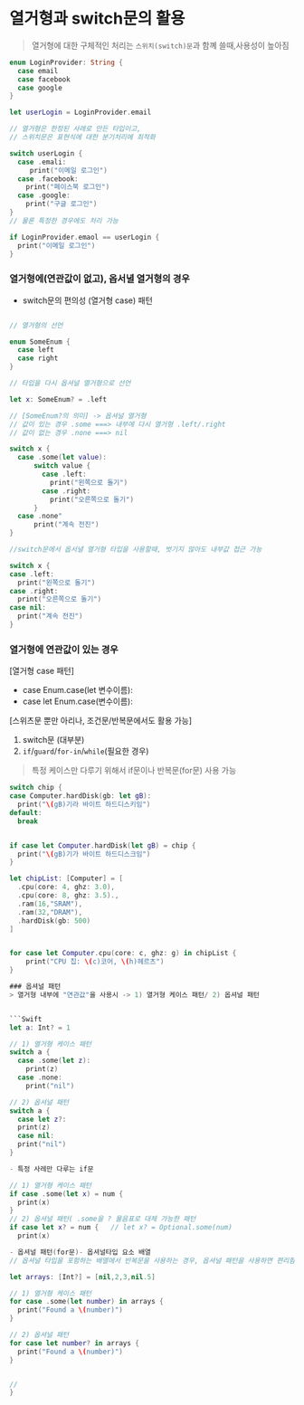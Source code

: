 # 열거형과 switch문의 활용
> 열거형에 대한 구체적인 처리는 `스위치(switch)문`과 함꼐 쓸때,사용성이 높아짐

```Swift
enum LoginProvider: String {
  case email
  case facebook
  case google
}

let userLogin = LoginProvider.email

// 열거형은 한정된 사례로 만든 타입이고,
// 스위치문은 표현식에 대한 분기처리에 최적화

switch userLogin {
  case .emali:
     print("이메일 로그인")
  case .facebook:
    print("페이스북 로그인")
  case .google:
    print("구글 로그인")
}
// 물론 특정한 경우에도 처리 가능

if LoginProvider.emaol == userLogin {
  print("이메일 로그인")
}

```
### 열거형에(연관값이 없고), 옵서녈 열거형의 경우
* switch문의 편의성 (열거형 case) 패턴

```Swift

// 열거형의 선언

enum SomeEnum {
  case left
  case right
}

// 타입을 다시 옵셔널 열거형으로 선언

let x: SomeEnum? = .left

// [SomeEnum?의 의미] -> 옵셔널 열거형
// 값이 있는 경우 .some ===> 내부에 다시 열거형 .left/.right
// 값이 없는 경우 .none ===> nil

switch x {
  case .some(let value):
      switch value {
        case .left:
          print("왼쪽으로 돌기")
        case .right:
          print("오른쪽으로 돌기")
      }
  case .none"
      print("계속 전진")
}

//switch문에서 옵서녈 열거형 타입을 사용할때, 벗기지 않아도 내부값 접근 가능

switch x {
case .left:
  print("왼쪽으로 돌기")
case .right:
  print("오른쪽으로 돌기")
case nil:
  print("계속 전진")
}

```
### 열거형에 연관값이 있는 경우
[열거형 case 패턴]
* case Enum.case(let 변수이름):
* case let Enum.case(변수이름):

[스위츠문 뿐만 아리나, 조건문/반복문에서도 활용 가능]
1) switch문 (대부분)
2) `if`/`guard`/`for-in`/`while`(필요한 경우)
  
> 특정 케이스만 다루기 위해서 if문이나 반복문(for문) 사용 가능


```Swift
switch chip {
case Computer.hardDisk(gb: let gB):
  print("\(gB)기라 바이트 하드디스키임")
default:
  break


if case let Computer.hardDisk(let gB) = chip {
  print("\(gB)기가 바이트 하드디스크임")
}

let chipList: [Computer] = [
  .cpu(core: 4, ghz: 3.0),
  .cpu(core: 8, ghz: 3.5).,
  .ram(16,"SRAM"),
  .ram(32,"DRAM"),
  .hardDisk(gb: 500)
]


for case let Computer.cpu(core: c, ghz: g) in chipList {
    print("CPU 칩: \(c)코어, \(h)헤르츠")
}

### 옵셔널 패턴
> 열거형 내부에 "연관값"을 사용시 -> 1) 열거형 케이스 패턴/ 2) 옵셔널 패턴


```Swift
let a: Int? = 1

// 1) 열거형 케이스 패턴
switch a {
  case .some(let z):
    print(z)
  case .none:
    print("nil")

// 2) 옵셔널 패턴
switch a {
  case let z?:
  print(z)
  case nil:
  print("nil")
}

- 특정 사레만 다루는 if문

// 1) 열거형 케이스 패턴
if case .some(let x) = num {
  print(x)
}
// 2) 옵셔널 패턴( .some을 ? 물음표로 대체 가능한 패턴
if case let x? = num {   // let x? = Optional.some(num)
  print(x)

- 옵셔널 패턴(for문)- 옵셔널타입 요소 배열
// 옵셔널 타입을 포함하는 배열에서 반복문을 사용하는 경우, 옵셔널 패턴을 사용하면 편리함

let arrays: [Int?] = [nil,2,3,nil.5]

// 1) 열거형 케이스 패턴
for case .some(let number) in arrays {
  print("Found a \(number)")
}

// 2) 옵셔널 패턴
for case let number? in arrays {
  print("Found a \(number)")
}


//
}
```
